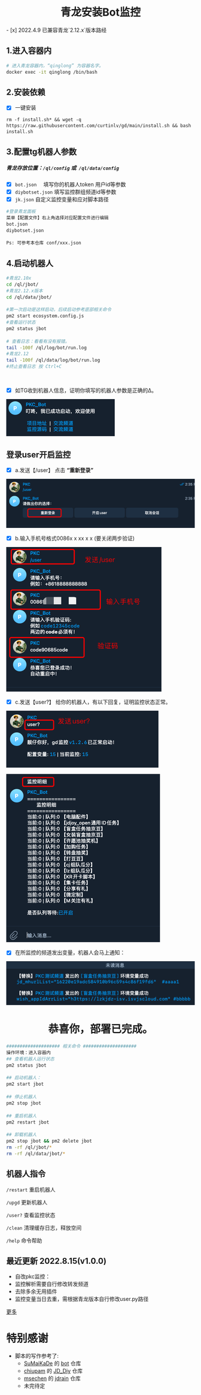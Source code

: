 



<h1 align="center">
  青龙安装Bot监控
  <br>
</h1>
- [x]  2022.4.9 已兼容青龙`2.12.x`版本路经

## 1.进入容器内

``` bash
# 进入青龙容器内，“qinglong” 为容器名字。
docker exec -it qinglong /bin/bash
```

## 2.安装依赖

- [x] 一键安装

```
rm -f install.sh* && wget -q https://raw.githubusercontent.com/curtinlv/gd/main/install.sh && bash install.sh
```



## 3.配置tg机器人参数

##### 青龙存放位置：`/ql/config` 或` /ql/data/config`

* [x] `bot.json  `  填写你的机器人token 用户id等参数
* [x] `diybotset.json` 填写监控群组频道id等参数
* [x] `jk.json` 自定义监控变量和应对脚本路径

```bash
#登录青龙面板
菜单【配置文件】右上角选择对应配置文件进行编辑
bot.json
diybotset.json

Ps: 可参考本仓库 conf/xxx.json
```



## 4.启动机器人

```bash
#青龙2.10x
cd /ql/jbot/
#青龙2.12.x版本
cd /ql/data/jbot/

#第一次启动是这样启动，后续启动参考底部相关命令
pm2 start ecosystem.config.js 
#查看运行状态
pm2 status jbot 

# 查看日志：看看有没有报错。
tail -100f /ql/log/bot/run.log
#青龙2.12
tail -100f /ql/data/log/bot/run.log
#终止查看日志 按 Ctrl+C

```

​											

- [x] 如TG收到机器人信息，证明你填写的机器人参数是正确的∆。

![图2：完成登录，tg机器人发通知](https://raw.githubusercontent.com/NaDuoHu/diypkc/main/img/p2.png?token=GHSAT0AAAAAABNMZKYX75RIARUXK4KZ3IFYYX2BJDQ)

## **登录user开启监控**

- [x] a.发送【/user】 点击 **“重新登录”**

![图1：首次登录授权个人tg](https://raw.githubusercontent.com/NaDuoHu/diypkc/main/img/p5.png?token=GHSAT0AAAAAABNMZKYX75RIARUXK4KZ3IFYYX2BJDQ)

- [x] b.输入手机号格式0086x x xx x x (要关闭两步验证)

![图2：登录](https://raw.githubusercontent.com/NaDuoHu/diypkc/main/img/p7.png?token=GHSAT0AAAAAABNMZKYX75RIARUXK4KZ3IFYYX2BJDQ)

- [x] c.发送【user?】 给你的机器人，有以下回复，证明监控状态正常。

![图3：测试1](https://raw.githubusercontent.com/NaDuoHu/diypkc/main/img/p8.png?token=GHSAT0AAAAAABNMZKYX75RIARUXK4KZ3IFYYX2BJDQ)

![图4：测试2](https://raw.githubusercontent.com/NaDuoHu/diypkc/main/img/p9.png?token=GHSAT0AAAAAABNMZKYX75RIARUXK4KZ3IFYYX2BJDQ)

- [x] 在所监控的频道发出变量，机器人会马上通知：

![图4：测试2](https://raw.githubusercontent.com/NaDuoHu/diypkc/main/img/p4.png?token=GHSAT0AAAAAABNMZKYX75RIARUXK4KZ3IFYYX2BJDQ)



<h1 align="center">
  恭喜你，部署已完成。
  <br>
</h1>


```bash
#################### 相关命令 ####################
操作环境：进入容器内
## 查看机器人运行状态
pm2 status jbot

## 启动机器人：
pm2 start jbot

## 停止机器人
pm2 stop jbot

## 重启机器人
pm2 restart jbot

## 卸载机器人
pm2 stop jbot && pm2 delete jbot
rm -rf /ql/jbot/*
rm -rf /ql/data/jbot/*

```



## 机器人指令

`/restart` 重启机器人

`/upgd` 更新机器人

`/user?` 查看监控状态

`/clean` 清理缓存日志，释放空间

`/help` 命令帮助



## 最近更新 2022.8.15(v1.0.0)

* 自改pkc监控：
* 监控解析需要自行修改转发频道
* 去除多余无用插件
* 监控变量当日去重，需根据青龙版本自行修改user.py路径

[更多](https://github.com/NaDuoHu/diypkc/blob/main/updateLog.md)

# 特别感谢
- 脚本的写作参考了:
  - [SuMaiKaDe](https://github.com/SuMaiKaDe) 的 [bot](https://github.com/SuMaiKaDe/bot) 仓库
  - [chiupam](https://github.com/chiupam) 的 [JD_Diy](https://github.com/chiupam/JD_Diy) 仓库
  - [msechen](https://github.com/msechen) 的 [jdrain](https://github.com/msechen/jdrain) 仓库
  - 未完待定
